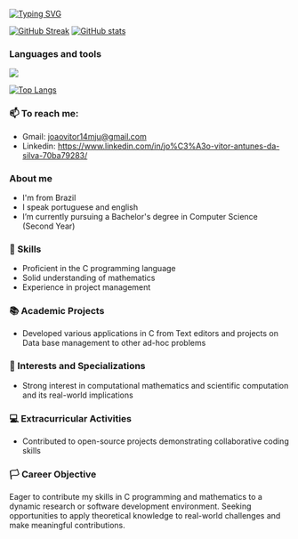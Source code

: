 [![Typing SVG](https://readme-typing-svg.herokuapp.com/?color=37a6ff&size=35&center=true&vCenter=true&width=1000&lines=Hallo,+I'm+João+Vitor!;Currently+I'm+on+my+second+year+in+CS;Feel+free+to+explore+my+profile!+:%29)](https://git.io/typing-svg)

[![GitHub Streak](https://streak-stats.demolab.com?user=Erwin5642&theme=transparent&hide_border=true)](https://git.io/streak-stats)
[![GitHub stats](https://github-readme-stats.vercel.app/api?username=Erwin5642&hide_border=true&show_icons=true&theme=transparent)](https://github.com/anuraghazra/github-readme-stats)

### Languages and tools
<img src="https://skillicons.dev/icons?i=c,cpp,cs,lua,julia,vscode,unity,git,debian&perline=10" />

[![Top Langs](https://github-readme-stats.vercel.app/api/top-langs/?username=Erwin5642&hide_border=true&layout=compact&theme=transparent)](https://github.com/anuraghazra/github-readme-stats)

### 📫 To reach me:
- Gmail:
joaovitor14mju@gmail.com
- Linkedin:
https://www.linkedin.com/in/jo%C3%A3o-vitor-antunes-da-silva-70ba79283/
### About me
- I'm from Brazil
- I speak portuguese and english
- I’m currently pursuing a Bachelor's degree in Computer Science (Second Year)


### 🌿 Skills 
- Proficient in the C programming language
- Solid understanding of mathematics
- Experience in project management

### 📚 Academic Projects
- Developed various applications in C from Text editors and projects on Data base management to other ad-hoc problems

### 🔬 Interests and Specializations
- Strong interest in computational mathematics and scientific computation and its real-world implications

### 💻 Extracurricular Activities
- Contributed to open-source projects demonstrating collaborative coding skills

### 🏳 Career Objective
Eager to contribute my skills in C programming and mathematics to a dynamic research or software development environment. Seeking opportunities to apply theoretical knowledge to real-world challenges and make meaningful contributions.

